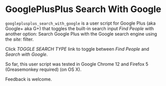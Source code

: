 # GooglePlusPlus Search With Google

`googleplusplus_search_with_google` is a user script for Google Plus (aka Google+ aka G+) that toggles the built-in search input _Find People_ with another option: Search Google Plus with the Google search engine using the _site:_ filter.

Click _TOGGLE SEARCH TYPE_ link to toggle between _Find People_ and _Search with Google_.

So far, this user script was tested in Google Chrome 12 and Firefox 5 (Greasemonkey required) (on OS X).

Feedback is welcome.